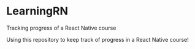 # LearningRN
Tracking progress of a React Native course

Using this repository to keep track of progress in a React Native course!
